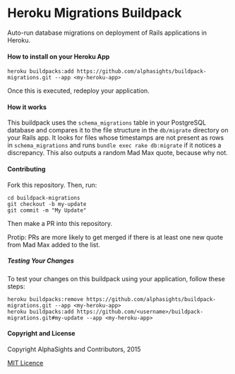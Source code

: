# Heroku Migrations Buildpack

Auto-run database migrations on deployment of Rails applications in Heroku.

#### How to install on your Heroku App

```
heroku buildpacks:add https://github.com/alphasights/buildpack-migrations.git --app <my-heroku-app>
```

Once this is executed, redeploy your application.

#### How it works

This buildpack uses the `schema_migrations` table in your PostgreSQL database and compares it to the file structure in the `db/migrate` directory on your Rails app. It looks for files whose timestamps are not present as rows in `schema_migrations` and runs `bundle exec rake db:migrate` if it notices a discrepancy.
This also outputs a random Mad Max quote, because why not.

#### Contributing

Fork this repository. Then, run:

```
cd buildpack-migrations
git checkout -b my-update
git commit -m "My Update"
```

Then make a PR into this repository. 

Protip: PRs are more likely to get merged if there is at least one new quote from Mad Max added to the list.

##### Testing Your Changes

To test your changes on this buildpack using your application, follow these steps:

```
heroku buildpacks:remove https://github.com/alphasights/buildpack-migrations.git --app <my-heroku-app>
heroku buildpacks:add https://github.com/<username>/buildpack-migrations.git#my-update --app <my-heroku-app>
```

#### Copyright and License

Copyright AlphaSights and Contributors, 2015

[MIT Licence](LICENSE.txt) 